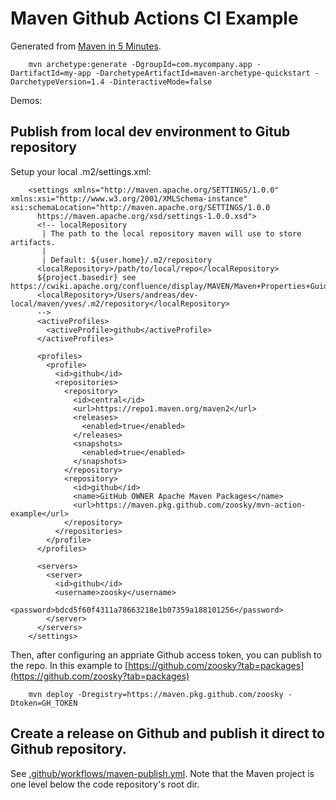 # Maven Github Actions CI Example

Generated from [Maven in 5 Minutes](https://maven.apache.org/guides/getting-started/maven-in-five-minutes.html).

        mvn archetype:generate -DgroupId=com.mycompany.app -DartifactId=my-app -DarchetypeArtifactId=maven-archetype-quickstart -DarchetypeVersion=1.4 -DinteractiveMode=false

Demos:

## Publish from local dev environment to Gitub repository


Setup your local .m2/settings.xml:

        <settings xmlns="http://maven.apache.org/SETTINGS/1.0.0" xmlns:xsi="http://www.w3.org/2001/XMLSchema-instance" xsi:schemaLocation="http://maven.apache.org/SETTINGS/1.0.0
          https://maven.apache.org/xsd/settings-1.0.0.xsd">
          <!-- localRepository
           | The path to the local repository maven will use to store artifacts.
           |
           | Default: ${user.home}/.m2/repository
          <localRepository>/path/to/local/repo</localRepository>
          ${project.basedir} see https://cwiki.apache.org/confluence/display/MAVEN/Maven+Properties+Guide
          <localRepository>/Users/andreas/dev-local/maven/yves/.m2/repository</localRepository>
          -->
          <activeProfiles>
            <activeProfile>github</activeProfile>
          </activeProfiles>

          <profiles>
            <profile>
              <id>github</id>
              <repositories>
                <repository>
                  <id>central</id>
                  <url>https://repo1.maven.org/maven2</url>
                  <releases>
                    <enabled>true</enabled>
                  </releases>
                  <snapshots>
                    <enabled>true</enabled>
                  </snapshots>
                </repository>
                <repository>
                  <id>github</id>
                  <name>GitHub OWNER Apache Maven Packages</name>
                  <url>https://maven.pkg.github.com/zoosky/mvn-action-example</url>
                </repository>
              </repositories>
            </profile>
          </profiles>

          <servers>
            <server>
              <id>github</id>
              <username>zoosky</username>
              <password>bdcd5f60f4311a78663218e1b07359a188101256</password>
            </server>
          </servers>
        </settings>

Then, after configuring an appriate Github access token, you can publish to the repo. In this example to [https://github.com/zoosky?tab=packages](https://github.com/zoosky?tab=packages)

        mvn deploy -Dregistry=https://maven.pkg.github.com/zoosky -Dtoken=GH_TOKEN
        
## Create a release on Github and publish it direct to Github repository. 

See [.github/workflows/maven-publish.yml](.github/workflows/maven-publish.yml). Note that the Maven project is one level below the code repository's root dir.

      
